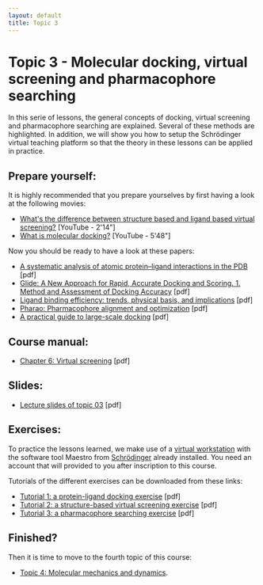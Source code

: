 ```yaml
---
layout: default
title: Topic 3
---
```


# Topic 3 - Molecular docking, virtual screening and pharmacophore searching

In this serie of lessons, the general concepts of docking, virtual screening and pharmacophore searching are explained. Several of these methods are highlighted. In addition, we will show you how to setup the Schrödinger virtual teaching platform so that the theory in these lessons can be applied in practice.


## Prepare yourself:

It is highly recommended that you prepare yourselves by first having a look at the following movies:

- <a href="https://www.youtube.com/watch?v=fMbVB_huh28" target="_blank">What's the difference between structure based and ligand based virtual screening?</a> [YouTube - 2'14"]
- <a href="https://www.youtube.com/watch?v=EI7ojGoLLUk" target="_blank">What is molecular docking?</a> [YouTube - 5'48"]

Now you should be ready to have a look at these papers:

- <a href="/Topic_03/MedChemComm_2017_8_1970.pdf" download>A systematic analysis of atomic protein–ligand interactions in the PDB</a> [pdf]
- <a href="/Topic_03/Glide.pdf" download>Glide: A New Approach for Rapid, Accurate Docking and Scoring. 1. Method and Assessment of Docking Accuracy</a> [pdf]
- <a href="/Topic_03/JMedChem_2008_51_2432.pdf" download>Ligand binding efficiency: trends, physical basis, and implications</a> [pdf]
- <a href="/Topic_03/Pharao.pdf" download>Pharao: Pharmacophore alignment and optimization</a> [pdf]
- <a href="/Topic_03/Guide_To_Docking.pdf" download>A practical guide to large-scale docking</a> [pdf]


## Course manual:

- <a href="/Topic_03/6-Virtual_screening.pdf" download>Chapter 6: Virtual screening</a> [pdf]


## Slides:

- <a href="/Topic_03/Slides_03.pdf" download>Lecture slides of topic 03</a> [pdf]


## Exercises:


To practice the lessons learned, we make use of a <a href="https://teaching2-soc-eu-west2.gcp.tsg.schrodinger.com/workstation/#/" target="_blank">virtual workstation</a> with the software tool Maestro from <a href="https://www.schrodinger.com" target="_blank">Schrödinger</a> already installed. You need an account that will provided to you after inscription to this course.

Tutorials of the different exercises can be downloaded from these links:

- <a href="/Topic_03/gb-docking-ls.pdf" download>Tutorial 1: a protein-ligand docking exercise</a> [pdf]
- <a href="/Topic_03/bs-sbvs-ls.pdf" download>Tutorial 2: a structure-based virtual screening exercise</a> [pdf]
- <a href="/Topic_03/Pharmacophore_Searching.pdf" download>Tutorial 3: a pharmacophore searching exercise</a> [pdf]


## Finished?

Then it is time to move to the fourth topic of this course:

- [Topic 4: Molecular mechanics and dynamics](Topic_04.md).
